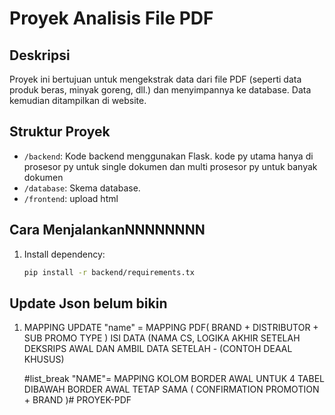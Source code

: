 # Proyek Analisis File PDF

## Deskripsi
Proyek ini bertujuan untuk mengekstrak data dari file PDF (seperti data produk beras, minyak goreng, dll.) dan menyimpannya ke database. Data kemudian ditampilkan di website.

## Struktur Proyek
- `/backend`: Kode backend menggunakan Flask. kode py utama hanya di prosesor py untuk single dokumen dan multi prosesor py untuk banyak dokumen
- `/database`: Skema database.
- `/frontend`: upload html

## Cara MenjalankanNNNNNNNN
1. Install dependency:
   ```bash
   pip install -r backend/requirements.tx

## Update Json belum bikin

1. MAPPING UPDATE
   "name" = MAPPING PDF( BRAND + DISTRIBUTOR + SUB PROMO TYPE ) ISI DATA (NAMA CS, LOGIKA AKHIR SETELAH DEKSRIPS AWAL DAN AMBIL DATA SETELAH - (CONTOH DEAAL KHUSUS)

   #list_break
   "NAME"= MAPPING KOLOM BORDER AWAL UNTUK 4 TABEL DIBAWAH BORDER AWAL TETAP SAMA ( CONFIRMATION PROMOTION + BRAND )#   P R O Y E K - P D F 
 
 
